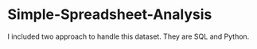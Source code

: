 # Simple-Spreadsheet-Analysis
I included two approach to handle this dataset. They are SQL and Python.
